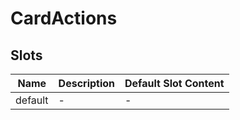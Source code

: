 # CardActions

## Slots

<!-- @vuese:CardActions:slots:start -->
|Name|Description|Default Slot Content|
|---|---|---|
|default|-|-|

<!-- @vuese:CardActions:slots:end -->


